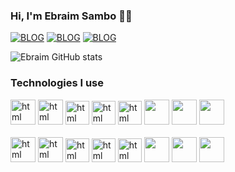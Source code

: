 
### Hi, I'm Ebraim Sambo 🤚🏼


[![BLOG](https://img.shields.io/badge/Facebook-1877F2?style=for-the-badge&logo=facebook&logoColor=white)](https://www.facebook.com/profile.php?id=100083712730969)
[![BLOG](https://img.shields.io/badge/Instagram-E4405F?style=for-the-badge&logo=instagram&logoColor=white)](https://twitter.com/ebraimsambo)
[![BLOG](https://img.shields.io/badge/Twitter-1DA1F2?style=for-the-badge&logo=twitter&logoColor=white)](https://twitter.com/ebraimsambo)


![Ebraim GitHub stats](https://github-readme-stats.vercel.app/api?username=Ebraimsambo&show_icons=true&theme=dracula)


### Technologies I use

<div style="display: inline_block">
  <img alt="html" style="height: 40px" src="https://cdn.jsdelivr.net/gh/devicons/devicon@latest/icons/html5/html5-original-wordmark.svg" />
<img alt="html" style="height: 40px" src="https://cdn.jsdelivr.net/gh/devicons/devicon@latest/icons/css3/css3-original-wordmark.svg" />
<img alt="html" style="height: 38px" src="https://cdn.jsdelivr.net/gh/devicons/devicon@latest/icons/javascript/javascript-original.svg" />
<img alt="html" style="height: 38px" src="https://cdn.jsdelivr.net/gh/devicons/devicon@latest/icons/php/php-original.svg" />


<img alt="html" style="height: 38px" src="https://cdn.jsdelivr.net/gh/devicons/devicon@latest/icons/sass/sass-original.svg" />
<img style="height: 40px"  src="https://cdn.jsdelivr.net/gh/devicons/devicon@latest/icons/adonisjs/adonisjs-original.svg"/>
<img style="height: 40px"  src="https://cdn.jsdelivr.net/gh/devicons/devicon@latest/icons/nestjs/nestjs-original.svg"/>
<img style="height: 40px"  src="https://cdn.jsdelivr.net/gh/devicons/devicon@latest/icons/nextjs/nextjs-original.svg"/>
</div>


<br/>
<div style="display: inline_block">
  <img alt="html" style="height: 40px" src="https://cdn.jsdelivr.net/gh/devicons/devicon@latest/icons/html5/html5-original-wordmark.svg" />
<img alt="html" style="height: 40px" src="https://cdn.jsdelivr.net/gh/devicons/devicon@latest/icons/css3/css3-original-wordmark.svg" />
<img alt="html" style="height: 38px" src="https://cdn.jsdelivr.net/gh/devicons/devicon@latest/icons/javascript/javascript-original.svg" />
<img alt="html" style="height: 38px" src="https://cdn.jsdelivr.net/gh/devicons/devicon@latest/icons/php/php-original.svg" />


<img alt="html" style="height: 38px" src="https://cdn.jsdelivr.net/gh/devicons/devicon@latest/icons/sass/sass-original.svg" />
<img style="height: 40px"  src="https://cdn.jsdelivr.net/gh/devicons/devicon@latest/icons/adonisjs/adonisjs-original.svg"/>
<img style="height: 40px"  src="https://cdn.jsdelivr.net/gh/devicons/devicon@latest/icons/nestjs/nestjs-original.svg"/>
<img style="height: 40px"  src="https://cdn.jsdelivr.net/gh/devicons/devicon@latest/icons/nextjs/nextjs-original.svg"/>
</div>
